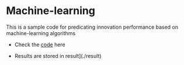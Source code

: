 # Machine-learning

This is a sample code for predicating innovation performance based on machine-learning algorithms

- Check the [code](./code/model_selection.ipynb) here

- Results are stored in result](./result)